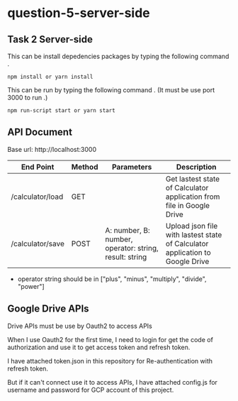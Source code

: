 # question-5-server-side

## Task 2 Server-side

This can be install depedencies packages by typing the following command .
```
npm install or yarn install 
```
This can be run by typing the following command . (It must be use port 3000 to run .)
```
npm run-script start or yarn start
```

## API Document
Base url: http://localhost:3000

| End Point   | Method |      Parameters      | Description |
| ------------|-------|-----------------------|-------------|
| /calculator/load | GET |    | Get lastest state of Calculator application from file in Google Drive |
| /calculator/save | POST | A: number, B: number, operator: string, result: string | Upload json file with lastest state of Calculator application to Google Drive |

* operator string should be in ["plus", "minus", "multiply", "divide", "power"]


## Google Drive APIs

Drive APIs must be use by Oauth2 to access APIs

When I use Oauth2 for the first time, I need to login for get the code of authorization and use it to get access token and refresh token.

I have attached token.json in this repository for Re-authentication with refresh token.

But if it can't connect use it to access APIs, I have attached config.js for username and password for GCP account of this project.
